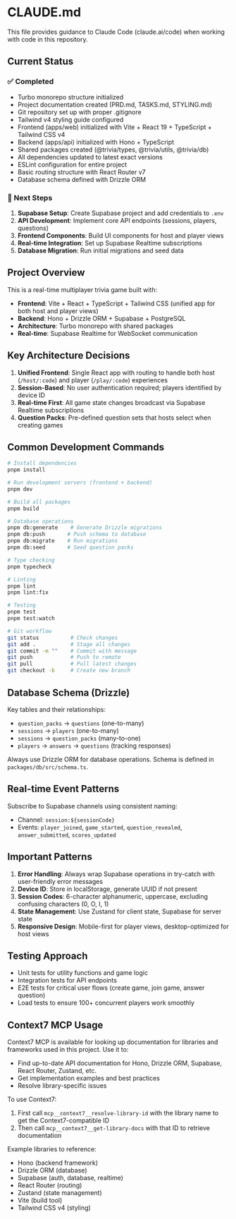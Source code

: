 # CLAUDE.md

This file provides guidance to Claude Code (claude.ai/code) when working with code in this repository.

## Current Status

### ✅ Completed
- Turbo monorepo structure initialized
- Project documentation created (PRD.md, TASKS.md, STYLING.md)
- Git repository set up with proper .gitignore
- Tailwind v4 styling guide configured
- Frontend (apps/web) initialized with Vite + React 19 + TypeScript + Tailwind CSS v4
- Backend (apps/api) initialized with Hono + TypeScript
- Shared packages created (@trivia/types, @trivia/utils, @trivia/db)
- All dependencies updated to latest exact versions
- ESLint configuration for entire project
- Basic routing structure with React Router v7
- Database schema defined with Drizzle ORM

### 🚀 Next Steps
1. **Supabase Setup**: Create Supabase project and add credentials to `.env`
2. **API Development**: Implement core API endpoints (sessions, players, questions)
3. **Frontend Components**: Build UI components for host and player views
4. **Real-time Integration**: Set up Supabase Realtime subscriptions
5. **Database Migration**: Run initial migrations and seed data

## Project Overview

This is a real-time multiplayer trivia game built with:
- **Frontend**: Vite + React + TypeScript + Tailwind CSS (unified app for both host and player views)
- **Backend**: Hono + Drizzle ORM + Supabase + PostgreSQL
- **Architecture**: Turbo monorepo with shared packages
- **Real-time**: Supabase Realtime for WebSocket communication

## Key Architecture Decisions

1. **Unified Frontend**: Single React app with routing to handle both host (`/host/:code`) and player (`/play/:code`) experiences
2. **Session-Based**: No user authentication required; players identified by device ID
3. **Real-time First**: All game state changes broadcast via Supabase Realtime subscriptions
4. **Question Packs**: Pre-defined question sets that hosts select when creating games

## Common Development Commands

```bash
# Install dependencies
pnpm install

# Run development servers (frontend + backend)
pnpm dev

# Build all packages
pnpm build

# Database operations
pnpm db:generate    # Generate Drizzle migrations
pnpm db:push       # Push schema to database
pnpm db:migrate    # Run migrations
pnpm db:seed       # Seed question packs

# Type checking
pnpm typecheck

# Linting
pnpm lint
pnpm lint:fix

# Testing
pnpm test
pnpm test:watch

# Git workflow
git status          # Check changes
git add .           # Stage all changes
git commit -m ""    # Commit with message
git push            # Push to remote
git pull            # Pull latest changes
git checkout -b     # Create new branch
```

## Database Schema (Drizzle)

Key tables and their relationships:
- `question_packs` → `questions` (one-to-many)
- `sessions` → `players` (one-to-many)
- `sessions` → `question_packs` (many-to-one)
- `players` → `answers` → `questions` (tracking responses)

Always use Drizzle ORM for database operations. Schema is defined in `packages/db/src/schema.ts`.

## Real-time Event Patterns

Subscribe to Supabase channels using consistent naming:
- Channel: `session:${sessionCode}`
- Events: `player_joined`, `game_started`, `question_revealed`, `answer_submitted`, `scores_updated`

## Important Patterns

1. **Error Handling**: Always wrap Supabase operations in try-catch with user-friendly error messages
2. **Device ID**: Store in localStorage, generate UUID if not present
3. **Session Codes**: 6-character alphanumeric, uppercase, excluding confusing characters (0, O, I, 1)
4. **State Management**: Use Zustand for client state, Supabase for server state
5. **Responsive Design**: Mobile-first for player views, desktop-optimized for host views

## Testing Approach

- Unit tests for utility functions and game logic
- Integration tests for API endpoints
- E2E tests for critical user flows (create game, join game, answer question)
- Load tests to ensure 100+ concurrent players work smoothly

## Context7 MCP Usage

Context7 MCP is available for looking up documentation for libraries and frameworks used in this project. Use it to:
- Find up-to-date API documentation for Hono, Drizzle ORM, Supabase, React Router, Zustand, etc.
- Get implementation examples and best practices
- Resolve library-specific issues

To use Context7:
1. First call `mcp__context7__resolve-library-id` with the library name to get the Context7-compatible ID
2. Then call `mcp__context7__get-library-docs` with that ID to retrieve documentation

Example libraries to reference:
- Hono (backend framework)
- Drizzle ORM (database)
- Supabase (auth, database, realtime)
- React Router (routing)
- Zustand (state management)
- Vite (build tool)
- Tailwind CSS v4 (styling)